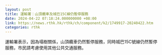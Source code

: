 ```yaml
---
layout: post
title: 運輸署：山頂纜車及城巴15C線仍暫停服務　
date: 2024-04-22 07:18:24.000000000 +08:00
link: https://news.rthk.hk/rthk/ch/component/k2/1749917-20240422.htm
categories: rthk
---
```


運輸署表示，因為塌樹關係，山頂纜車仍然暫停服務，同時城巴15C號線仍然暫停服務，市民請考慮使用其他公共交通服務。
